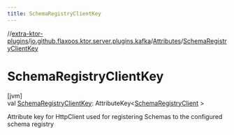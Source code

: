 ```yaml
---
title: SchemaRegistryClientKey
---
```


//[extra-ktor-plugins](../../../index.md)/[io.github.flaxoos.ktor.server.plugins.kafka](../index.md)/[Attributes](index.md)/[SchemaRegistryClientKey](-schema-registry-client-key.md)

# SchemaRegistryClientKey

[jvm]\
val [SchemaRegistryClientKey](-schema-registry-client-key.md):
AttributeKey&lt;[SchemaRegistryClient](../../io.github.flaxoos.ktor.server.plugins.kafka.components/-schema-registry-client/index.md)
&gt;

Attribute key for HttpClient used for registering Schemas to the configured schema registry




